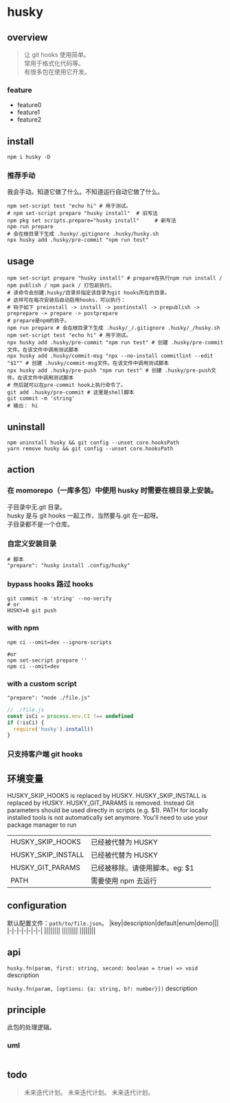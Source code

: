 # husky

## overview

> 让 git hooks 使用简单。  
> 常用于格式化代码等。  
> 有很多包在使用它开发。

### feature

- feature0
- feature1
- feature2

## install

`npm i husky -D`

### 推荐手动

我会手动。知道它做了什么。不知道运行自动它做了什么。

```shell
npm set-script test "echo hi" # 用于测试。
# npm set-script prepare "husky install"  # 旧写法
npm pkg set scripts.prepare="husky install"     # 新写法
npm run prepare
# 会在根目录下生成 .husky/.gitignore .husky/husky.sh
npx husky add .husky/pre-commit "npm run test"
```

## usage

```shell
npm set-script prepare "husky install" # prepare在执行npm run install / npm publish / npm pack / 打包前执行。
# 该命令会创建.husky/目录并指定该目录为git hooks所在的目录。
# 这样可在每次安装后自动启用hooks，可以执行：
# 钩子如下 preinstall -> install -> postinstall -> prepublish -> preprepare -> prepare -> postprepare
# prepare是npm的钩子。
npm run prepare # 会在根目录下生成 .husky/_/.gitignore .husky/_/husky.sh
npm set-script test "echo hi" # 用于测试。
npx husky add .husky/pre-commit "npm run test" # 创建 .husky/pre-commit文件。在该文件中调用测试脚本
npx husky add .husky/commit-msg "npx --no-install commitlint --edit "$1"" # 创建 .husky/commit-msg文件。在该文件中调用测试脚本
npx husky add .husky/pre-push "npm run test" # 创建 .husky/pre-push文件。在该文件中调用测试脚本
# 然后就可以在pre-commit hook上执行命令了。
git add .husky/pre-commit # 这里是shell脚本
git commit -m 'string'
# 输出： hi
```

## uninstall

```shell
npm uninstall husky && git config --unset core.hooksPath
yarn remove husky && git config --unset core.hooksPath
```

## action

### 在 momorepo（一库多包）中使用 husky 时需要在根目录上安装。

子目录中无.git 目录。  
husky 是与 git hooks 一起工作，当然要与.git 在一起呀。  
子目录都不是一个仓库。

### 自定义安装目录

```shell
# 脚本
"prepare": "husky install .config/husky"
```

### bypass hooks 路过 hooks

```shell
git commit -m 'string' --no-verify
# or
HUSKY=0 git push
```

### with npm

```
npm ci --omit=dev --ignore-scripts

#or
npm set-secript prepare ''
npm ci --omit=dev
```

### with a custom script

```
"prepare": "node ./file.js"
```

```js
// ./file.js
const isCi = process.env.CI !== undefined
if (!isCi) {
  require('husky').install()
}
```

### 只支持客户端 git hooks

## 环境变量

HUSKY_SKIP_HOOKS is replaced by HUSKY.
HUSKY_SKIP_INSTALL is replaced by HUSKY.
HUSKY_GIT_PARAMS is removed. Instead Git parameters should be used directly in scripts (e.g. $1).
PATH for locally installed tools is not automatically set anymore. You'll need to use your package manager to run

|                    |                                |     |     |
| ------------------ | ------------------------------ | --- | --- |
| HUSKY_SKIP_HOOKS   | 已经被代替为 HUSKY             |     |     |
| HUSKY_SKIP_INSTALL | 已经被代替为 HUSKY             |     |     |
| HUSKY_GIT_PARAMS   | 已经被移除。请使用脚本。eg: $1 |     |     |
| PATH               | 需要使用 npm 去运行            |     |     |

## configuration

默认配置文件：`path/to/file.json`。
|key|description|default|enum|demo|||
|-|-|-|-|-|-|-|
||||||||
||||||||
||||||||

## api

`husky.fn(param, first: string, second: boolean = true) => void`
description

`husky.fn(param, [options: {a: string, b?: number}])`
description

## principle

此包的处理逻辑。

### uml

```

```

## todo

> 未来迭代计划。
> 未来迭代计划。
> 未来迭代计划。
